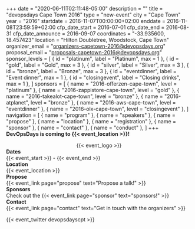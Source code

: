 +++
date = "2020-06-11T02:11:48-05:00"
description = ""
title = "devopsdays Cape Town 2016"
type = "new-event"
city = "Cape Town"
year = "2016"
startdate = 2016-11-07T00:00:00+02:00
enddate = 2016-11-08T23:59:59+02:00
cfp_date_start = 2016-07-01
cfp_date_end = 2016-08-31
cfp_date_announce = 2016-09-07
coordinates = "-33.935600, 18.457423"
location = "Hilton Doubletree, Woodstock, Cape Town"
organizer_email = "organizers-capetown-2016@devopsdays.org"
proposal_email = "proposals-capetown-2016@devopsdays.org"
sponsor_levels = [
    { id = "platinum", label = "Platinum", max = 1 },
    { id = "gold", label = "Gold", max = 3 },
    { id = "silver", label = "Silver", max = 3 },
    { id = "bronze", label = "Bronze", max = 3 },
    { id = "eventdinner", label = "Event dinner", max = 1 },
    { id = "closingevent", label = "Closing drinks", max = 1 },
]
sponsors = [
    { name = "2016-offerzen-cape-town", level = "platinum" },
    { name = "2016-zappistore-cape-town", level = "gold" },
    { name = "2016-takealot-cape-town", level = "bronze" },
    { name = "2016-atplanet", level = "bronze" },
    { name = "2016-aws-cape-town", level = "eventdinner" },
    { name = "2016-olx-cape-town", level = "closingevent" },
]
navigation = [
    { name = "program" },
    { name = "speakers" },
    { name = "propose" },
    { name = "location" },
    { name = "registration" },
    { name = "sponsor" },
    { name = "contact" },
    { name = "conduct" },
]
+++
**DevOpsDays is coming to {{< event_location >}}!**
 <div style="text-align:center;">
  {{< event_logo >}}
</div>

<div class = "row">
  <div class = "col-md-2">
    <strong>Dates</strong>
  </div>
  <div class = "col-md-8">
    {{< event_start >}} - {{< event_end >}}
  </div>
</div>

<div class = "row">
  <div class = "col-md-2">
    <strong>Location</strong>
  </div>
  <div class = "col-md-8">
    {{< event_location >}}
  </div>
</div>

<div class = "row">
  <div class = "col-md-2">
    <strong>Propose</strong>
  </div>
  <div class = "col-md-8">
    {{< event_link page="propose" text="Propose a talk!" >}}
  </div>
</div>

<!-- <div class = "row">
  <div class = "col-md-2">
    <strong>Register</strong>
  </div>
  <div class = "col-md-8">
    {{< event_link page="registration" text="Register to attend the conference!" >}}
  </div>
</div> -->

<!-- <div class = "row">
  <div class = "col-md-2">
    <strong>Program</strong>
  </div>
  <div class = "col-md-8">
    View the {{< event_link page="program" text="program." >}}
  </div>
</div> -->

<!-- <div class = "row">
  <div class = "col-md-2">
    <strong>Speakers</strong>
  </div>
  <div class = "col-md-8">
    Check out the {{< event_link page="speakers" text="speakers!" >}}
  </div>
</div> -->

<div class = "row">
  <div class = "col-md-2">
    <strong>Sponsors</strong>
  </div>
  <div class = "col-md-8">
    Check out the {{< event_link page="sponsor" text="sponsors!" >}}
  </div>
</div>

<div class = "row">
  <div class = "col-md-2">
    <strong>Contact</strong>
  </div>
  <div class = "col-md-8">
    {{< event_link page="contact" text="Get in touch with the organizers" >}}
  </div>
</div>

{{< event_twitter devopsdayscpt >}}
